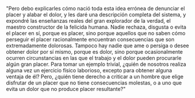 "Pero debo explicarles cómo nació toda esta idea errónea de 
denunciar el placer y alabar el dolor, y les daré una descripción
completa del sistema, y expondré las enseñanzas reales del gran
explorador de la verdad, el maestro constructor de la felicida
humana. Nadie rechaza, disgusta o evita el placer en sí, porque
es placer, sino porque aquellos que no saben cómo perseguir
el placer racionalmente encuentran consecuencias que
son extremadamente dolorosas. Tampoco hay nadie que ame o
persiga o desee obtener dolor por sí mismo, porque es dolor,
sino porque ocasionalmente ocurren circunstancias en las que
el trabajo y el dolor pueden procurarle algún gran placer.
Para tomar un ejemplo trivial, ¿quién de nosotros realiza
alguna vez un ejercicio físico laborioso, excepto para obtener
alguna ventaja de él? Pero, ¿quién tiene derecho a criticar a
un hombre que elige disfrutar de un placer que no tiene
consecuencias molestas, o a uno que evita un dolor que no
produce placer resultante?"